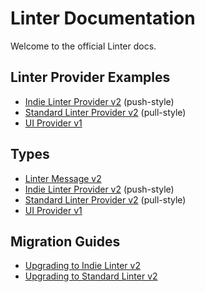 # Linter Documentation

Welcome to the official Linter docs.

## Linter Provider Examples

- [Indie Linter Provider v2](examples/indie-linter-v2.md) (push-style)
- [Standard Linter Provider v2](examples/standard-linter-v2.md) (pull-style)
- [UI Provider v1](examples/ui-provider-v1.md)

## Types

- [Linter Message v2](types/linter-message-v2.md)
- [Indie Linter Provider v2](types/indie-linter-v2.md) (push-style)
- [Standard Linter Provider v2](types/standard-linter-v2.md) (pull-style)
- [UI Provider v1](types/ui-provider-v1.md)

## Migration Guides

- [Upgrading to Indie Linter v2](guides/upgrading-to-indie-linter-v2.md)
- [Upgrading to Standard Linter v2](guides/upgrading-to-standard-linter-v2.md)

[v1 docs]: https://github.com/steelbrain/linter/tree/v1/docs
